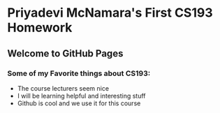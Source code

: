 # Priyadevi McNamara's First CS193 Homework

## Welcome to GitHub Pages

### Some of my Favorite things about CS193:
- The course lecturers seem nice
- I will be learning helpful and interesting stuff
- Github is cool and we use it for this course


